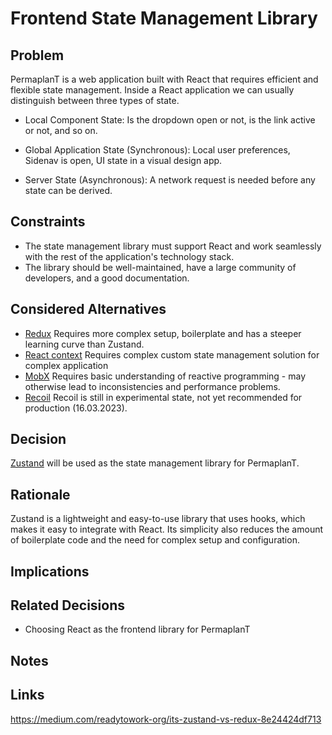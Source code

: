 # Frontend State Management Library

## Problem

PermaplanT is a web application built with React that requires efficient and flexible state management.
Inside a React application we can usually distinguish between three types of state.

- Local Component State: Is the dropdown open or not, is the link active or not, and so on.

- Global Application State (Synchronous): Local user preferences, Sidenav is open, UI state in a visual design app.

- Server State (Asynchronous): A network request is needed before any state can be derived.

## Constraints

- The state management library must support React and work seamlessly with the rest of the application's technology stack.
- The library should be well-maintained, have a large community of developers, and a good documentation.

## Considered Alternatives

- [Redux](https://redux.js.org/)
  Requires more complex setup, boilerplate and has a steeper learning curve than Zustand.
- [React context](https://reactjs.org/docs/context.html)
  Requires complex custom state management solution for complex application
- [MobX](https://mobx.js.org/)
  Requires basic understanding of reactive programming - may otherwise lead to inconsistencies and performance problems.
- [Recoil](https://recoiljs.org/)
  Recoil is still in experimental state, not yet recommended for production (16.03.2023).

## Decision

[Zustand](https://github.com/pmndrs/zustand) will be used as the state management library for PermaplanT.

## Rationale

Zustand is a lightweight and easy-to-use library that uses hooks, which makes it easy to integrate with React. 
Its simplicity also reduces the amount of boilerplate code and the need for complex setup and configuration.

## Implications

## Related Decisions
 - Choosing React as the frontend library for PermaplanT

## Notes

## Links
https://medium.com/readytowork-org/its-zustand-vs-redux-8e24424df713

